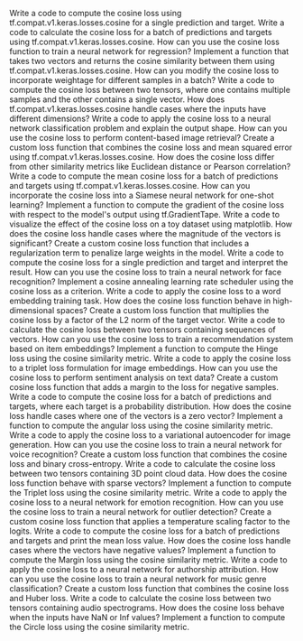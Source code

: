 Write a code to compute the cosine loss using tf.compat.v1.keras.losses.cosine for a single prediction and target.
Write a code to calculate the cosine loss for a batch of predictions and targets using tf.compat.v1.keras.losses.cosine.
How can you use the cosine loss function to train a neural network for regression?
Implement a function that takes two vectors and returns the cosine similarity between them using tf.compat.v1.keras.losses.cosine.
How can you modify the cosine loss to incorporate weightage for different samples in a batch?
Write a code to compute the cosine loss between two tensors, where one contains multiple samples and the other contains a single vector.
How does tf.compat.v1.keras.losses.cosine handle cases where the inputs have different dimensions?
Write a code to apply the cosine loss to a neural network classification problem and explain the output shape.
How can you use the cosine loss to perform content-based image retrieval?
Create a custom loss function that combines the cosine loss and mean squared error using tf.compat.v1.keras.losses.cosine.
How does the cosine loss differ from other similarity metrics like Euclidean distance or Pearson correlation?
Write a code to compute the mean cosine loss for a batch of predictions and targets using tf.compat.v1.keras.losses.cosine.
How can you incorporate the cosine loss into a Siamese neural network for one-shot learning?
Implement a function to compute the gradient of the cosine loss with respect to the model's output using tf.GradientTape.
Write a code to visualize the effect of the cosine loss on a toy dataset using matplotlib.
How does the cosine loss handle cases where the magnitude of the vectors is significant?
Create a custom cosine loss function that includes a regularization term to penalize large weights in the model.
Write a code to compute the cosine loss for a single prediction and target and interpret the result.
How can you use the cosine loss to train a neural network for face recognition?
Implement a cosine annealing learning rate scheduler using the cosine loss as a criterion.
Write a code to apply the cosine loss to a word embedding training task.
How does the cosine loss function behave in high-dimensional spaces?
Create a custom loss function that multiplies the cosine loss by a factor of the L2 norm of the target vector.
Write a code to calculate the cosine loss between two tensors containing sequences of vectors.
How can you use the cosine loss to train a recommendation system based on item embeddings?
Implement a function to compute the Hinge loss using the cosine similarity metric.
Write a code to apply the cosine loss to a triplet loss formulation for image embeddings.
How can you use the cosine loss to perform sentiment analysis on text data?
Create a custom cosine loss function that adds a margin to the loss for negative samples.
Write a code to compute the cosine loss for a batch of predictions and targets, where each target is a probability distribution.
How does the cosine loss handle cases where one of the vectors is a zero vector?
Implement a function to compute the angular loss using the cosine similarity metric.
Write a code to apply the cosine loss to a variational autoencoder for image generation.
How can you use the cosine loss to train a neural network for voice recognition?
Create a custom loss function that combines the cosine loss and binary cross-entropy.
Write a code to calculate the cosine loss between two tensors containing 3D point cloud data.
How does the cosine loss function behave with sparse vectors?
Implement a function to compute the Triplet loss using the cosine similarity metric.
Write a code to apply the cosine loss to a neural network for emotion recognition.
How can you use the cosine loss to train a neural network for outlier detection?
Create a custom cosine loss function that applies a temperature scaling factor to the logits.
Write a code to compute the cosine loss for a batch of predictions and targets and print the mean loss value.
How does the cosine loss handle cases where the vectors have negative values?
Implement a function to compute the Margin loss using the cosine similarity metric.
Write a code to apply the cosine loss to a neural network for authorship attribution.
How can you use the cosine loss to train a neural network for music genre classification?
Create a custom loss function that combines the cosine loss and Huber loss.
Write a code to calculate the cosine loss between two tensors containing audio spectrograms.
How does the cosine loss behave when the inputs have NaN or Inf values?
Implement a function to compute the Circle loss using the cosine similarity metric.